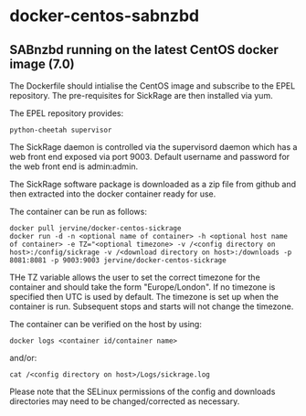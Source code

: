 
# docker-centos-sabnzbd
## SABnzbd running on the latest CentOS docker image (7.0)

The Dockerfile should intialise the CentOS image and subscribe to the EPEL repository. The pre-requisites for SickRage are then installed via yum.

The EPEL repository provides:

    python-cheetah supervisor

The SickRage daemon is controlled via the supervisord daemon which has a web front end exposed via port 9003. Default username and password for the web front end is admin:admin.

The SickRage software package is downloaded as a zip file from github and then extracted into the docker container ready for use.

The container can be run as follows:

    docker pull jervine/docker-centos-sickrage
    docker run -d -n <optional name of container> -h <optional host name of container> -e TZ="<optional timezone> -v /<config directory on host>:/config/sickrage -v /<download directory on host>:/downloads -p 8081:8081 -p 9003:9003 jervine/docker-centos-sickrage

THe TZ variable allows the user to set the correct timezone for the container and should take the form "Europe/London". If no timezone is specified then UTC is used by default. The timezone is set up when the container is run. Subsequent stops and starts will not change the timezone.

The container can be verified on the host by using:

    docker logs <container id/container name>
and/or:

    cat /<config directory on host>/Logs/sickrage.log

Please note that the SELinux permissions of the config and downloads directories may need to be changed/corrected as necessary.
